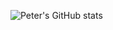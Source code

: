 ![Peter's GitHub stats](https://github-readme-stats.vercel.app/api?username=anuraghazra&theme=dark&show_icons=true)
